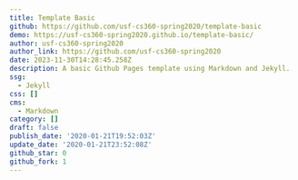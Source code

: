 ```yaml
---
title: Template Basic
github: https://github.com/usf-cs360-spring2020/template-basic
demo: https://usf-cs360-spring2020.github.io/template-basic/
author: usf-cs360-spring2020
author_link: https://github.com/usf-cs360-spring2020
date: 2023-11-30T14:28:45.258Z
description: A basic Github Pages template using Markdown and Jekyll.
ssg:
  - Jekyll
css: []
cms:
  - Markdown
category: []
draft: false
publish_date: '2020-01-21T19:52:03Z'
update_date: '2020-01-21T23:52:08Z'
github_star: 0
github_fork: 1
---
```

